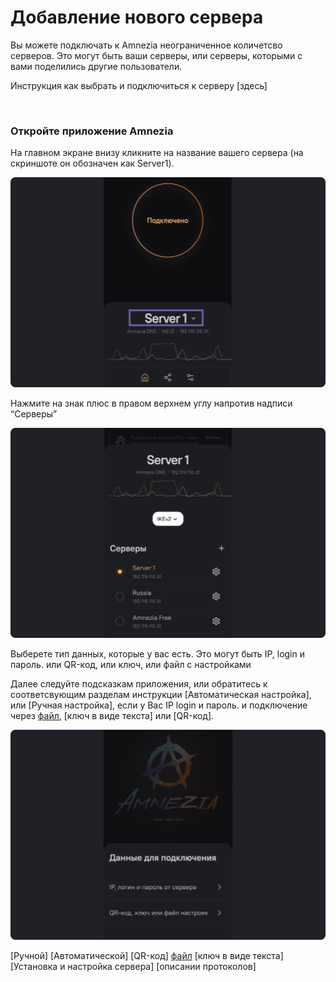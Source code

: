 # Добавление нового сервера

Вы можете подключать к Amnezia неограниченное количетсво серверов. Это могут быть ваши серверы, или серверы, которыми с вами поделились другие пользователи. 

Инструкция как выбрать и подключиться к серверу [здесь]

&nbsp;

### Откройте приложение Amnezia

 На главном экране внизу кликните на название вашего сервера  (на скриншоте он обозначен как Server1).

![instruction 1](https://raw.githubusercontent.com/Aftershock669/amnezia-open-docs/master/docs/ru/instructions/15_server-adding/img/sa_ru_1.png)

Нажмите на знак плюс в правом верхнем углу напротив надписи “Серверы”

![instruction 1](https://raw.githubusercontent.com/Aftershock669/amnezia-open-docs/master/docs/ru/instructions/15_server-adding/img/sa_ru_2.png)

Выберете тип данных, которые у вас есть. 
Это могут быть IP, login и пароль.
или QR-код, или ключ, или файл с настройками

Далее следуйте подсказкам приложения, или обратитесь к соответсвующим разделам инструкции
[Автоматическая настройка], или [Ручная настройка], если у Вас IP login и пароль.
и подключение через [файл], [ключ в виде текста] или [QR-код]. 

![instruction 1](https://raw.githubusercontent.com/Aftershock669/amnezia-open-docs/master/docs/ru/instructions/15_server-adding/img/sa_ru_3.png)

[amnezia-site-ext-link]: https://amnezia-web-nx1r.vercel.app
[about-int-link]: /about
[Как запустить свой VPN c помощью Amnezia]: https://amnezia-web-nx1r.vercel.app
[файл]: /about
[QR-кода]: /about
[ключа в виде текста]: /about
[инструкции]: /about  
[FAQ]: /about 
[телеграм чат]: /about 
[другим разделам инструкции]: /about
[Ручной]
[Автоматической]
[QR-код]
[файл]
[ключ в виде текста]
[Установка и настройка сервера]
[описании протоколов] 
